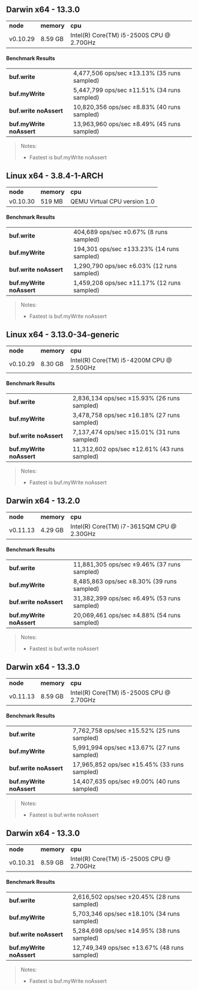 Darwin x64 - 13.3.0
-----

<table><tr><td><b>node</b></td><td><b>memory</b></td><td><b>cpu</b></td></tr><tr><td>v0.10.29</td><td>8.59 GB</td><td>Intel(R) Core(TM) i5-2500S CPU @ 2.70GHz</td></tr></table>

#### Benchmark Results ####

<table><tr><td><b>buf.write</b></td><td>4,477,506 ops/sec ±13.13% (35 runs sampled)</td></tr><tr><td><b>buf.myWrite</b></td><td>5,447,799 ops/sec ±11.51% (34 runs sampled)</td></tr><tr><td><b>buf.write noAssert</b></td><td>10,820,356 ops/sec ±8.83% (40 runs sampled)</td></tr><tr><td><b>buf.myWrite noAssert</b></td><td>13,963,960 ops/sec ±8.49% (45 runs sampled)</td></tr></table>

> Notes:
> - Fastest is buf.myWrite noAssert

Linux x64 - 3.8.4-1-ARCH
-----

<table><tr><td><b>node</b></td><td><b>memory</b></td><td><b>cpu</b></td></tr><tr><td>v0.10.30</td><td>519 MB</td><td>QEMU Virtual CPU version 1.0</td></tr></table>

#### Benchmark Results ####

<table><tr><td><b>buf.write</b></td><td>404,689 ops/sec ±0.67% (8 runs sampled)</td></tr><tr><td><b>buf.myWrite</b></td><td>194,301 ops/sec ±133.23% (14 runs sampled)</td></tr><tr><td><b>buf.write noAssert</b></td><td>1,290,790 ops/sec ±6.03% (12 runs sampled)</td></tr><tr><td><b>buf.myWrite noAssert</b></td><td>1,459,208 ops/sec ±11.17% (12 runs sampled)</td></tr></table>

> Notes:
> - Fastest is buf.myWrite noAssert

Linux x64 - 3.13.0-34-generic
-----

<table><tr><td><b>node</b></td><td><b>memory</b></td><td><b>cpu</b></td></tr><tr><td>v0.10.29</td><td>8.30 GB</td><td>Intel(R) Core(TM) i5-4200M CPU @ 2.50GHz</td></tr></table>

#### Benchmark Results ####

<table><tr><td><b>buf.write</b></td><td>2,836,134 ops/sec ±15.93% (26 runs sampled)</td></tr><tr><td><b>buf.myWrite</b></td><td>3,478,758 ops/sec ±16.18% (27 runs sampled)</td></tr><tr><td><b>buf.write noAssert</b></td><td>7,137,474 ops/sec ±15.01% (31 runs sampled)</td></tr><tr><td><b>buf.myWrite noAssert</b></td><td>11,312,602 ops/sec ±12.61% (43 runs sampled)</td></tr></table>

> Notes:
> - Fastest is buf.myWrite noAssert

Darwin x64 - 13.2.0
-----

<table><tr><td><b>node</b></td><td><b>memory</b></td><td><b>cpu</b></td></tr><tr><td>v0.11.13</td><td>4.29 GB</td><td>Intel(R) Core(TM) i7-3615QM CPU @ 2.30GHz</td></tr></table>

#### Benchmark Results ####

<table><tr><td><b>buf.write</b></td><td>11,881,305 ops/sec ±9.46% (37 runs sampled)</td></tr><tr><td><b>buf.myWrite</b></td><td>8,485,863 ops/sec ±8.30% (39 runs sampled)</td></tr><tr><td><b>buf.write noAssert</b></td><td>31,382,399 ops/sec ±6.49% (53 runs sampled)</td></tr><tr><td><b>buf.myWrite noAssert</b></td><td>20,069,461 ops/sec ±4.88% (54 runs sampled)</td></tr></table>

> Notes:
> - Fastest is buf.write noAssert

Darwin x64 - 13.3.0
-----

<table><tr><td><b>node</b></td><td><b>memory</b></td><td><b>cpu</b></td></tr><tr><td>v0.11.13</td><td>8.59 GB</td><td>Intel(R) Core(TM) i5-2500S CPU @ 2.70GHz</td></tr></table>

#### Benchmark Results ####

<table><tr><td><b>buf.write</b></td><td>7,762,758 ops/sec ±15.52% (25 runs sampled)</td></tr><tr><td><b>buf.myWrite</b></td><td>5,991,994 ops/sec ±13.67% (27 runs sampled)</td></tr><tr><td><b>buf.write noAssert</b></td><td>17,965,852 ops/sec ±15.45% (33 runs sampled)</td></tr><tr><td><b>buf.myWrite noAssert</b></td><td>14,407,635 ops/sec ±9.00% (40 runs sampled)</td></tr></table>

> Notes:
> - Fastest is buf.write noAssert

Darwin x64 - 13.3.0
-----

<table><tr><td><b>node</b></td><td><b>memory</b></td><td><b>cpu</b></td></tr><tr><td>v0.10.31</td><td>8.59 GB</td><td>Intel(R) Core(TM) i5-2500S CPU @ 2.70GHz</td></tr></table>

#### Benchmark Results ####

<table><tr><td><b>buf.write</b></td><td>2,616,502 ops/sec ±20.45% (28 runs sampled)</td></tr><tr><td><b>buf.myWrite</b></td><td>5,703,346 ops/sec ±18.10% (34 runs sampled)</td></tr><tr><td><b>buf.write noAssert</b></td><td>5,284,698 ops/sec ±14.95% (38 runs sampled)</td></tr><tr><td><b>buf.myWrite noAssert</b></td><td>12,749,349 ops/sec ±13.67% (48 runs sampled)</td></tr></table>

> Notes:
> - Fastest is buf.myWrite noAssert

